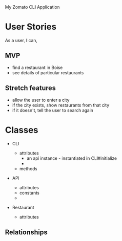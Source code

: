 My Zomato CLI Application

# User Stories

As a user, I can,
## MVP
- find a restaurant in Boise
- see details of particular restaurants

## Stretch features
- allow the user to enter a city
- if the city exists, show restaurants from that city
- if it doesn't, tell the user to search again

# Classes
- CLI
  - attributes
    - an api instance - instantiated in CLI#initialize
    -
  - methods

- API
  - attributes
  - constants
  -

- Restaurant
  - attributes
  

## Relationships
